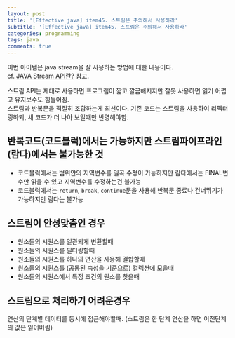 ```yaml
---
layout: post
title: '[Effective java] item45. 스트림은 주의해서 사용하라'
subtitle: '[Effective java] item45. 스트림은 주의해서 사용하라'
categories: programming
tags: java
comments: true
---
```


이번 아이템은 java stream을 잘 사용하는 방법에 대한 내용이다.  
cf. [JAVA Stream API란?](https://berrrrr.github.io/programming/2020/07/04/df-list-value-to-column/) 참고.   

스트림 API는 제대로 사용하면 프로그램이 짧고 깔끔해지지만 잘못 사용하면 읽기 어렵고 유지보수도 힘들어짐.   
스트림과 반복문을 적절히 조합하는게 최선이다. 기존 코드는 스트림을 사용하여 리펙터링하되, 새 코드가 더 나아 보일때만 반영해야함.  

## 반복코드(코드블럭)에서는 가능하지만 스트림파이프라인(람다)에서는 불가능한 것
- 코드블럭에서는 범위안의 지역변수를 일곡 수정이 가능하지만 람다에서는 FINAL변수만 읽을 수 있고 지역변수를 수정하는건 불가능
- 코드블럭에서는 `return`, `break`, `continue`문을 사용해 반복문 종료나 건너뛰기가 가능하지만 람다는 불가능

## 스트림이 안성맞춤인 경우
- 원소들의 시퀀스를 일관되게 변환할때
- 원소들의 시퀀스를 필터링할때
- 원소들의 시퀀스를 하나의 연산을 사용해 결합할때 
- 원소들의 시퀀스를 (공통된 속성을 기준으로) 컬렉션에 모을때 
- 원소들의 시퀀스에서 특정 조건의 원소를 찾을때 

## 스트림으로 처리하기 어려운경우
연산의 단계별 데이터를 동시에 접근해야할때. (스트림은 한 단계 연산을 하면 이전단계의 값은 잃어버림)
